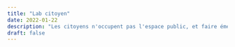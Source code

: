 ```yaml
---
title: "Lab citoyen"
date: 2022-01-22
description: "Les citoyens n'occupent pas l'espace public, et faire émerger des idées communes est difficile. Le Lab citoyen est une plateforme démocratique visant à faciliter l'engagement et la collaboration du grand public. Les participants peuvent publier des idées et discuter. La publication de sources fiables est encouragée."
draft: false
---
```

